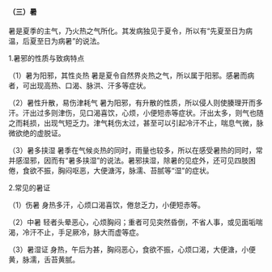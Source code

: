 #### （三）暑

暑是夏季的主气，乃火热之气所化。其发病独见于夏令，所以有“先夏至日为病温，后夏至日为病暑”的说法。

1.暑邪的性质与致病特点

（1）暑为阳邪，其性炎热  暑是夏令自然界炎热之气，所以属于阳邪。感暑而病者，可出现高热、口渴、脉洪、汗多等症状。

（2）暑性升散，易伤津耗气  暑为阳邪，有升散的性质，所以侵人则使腠理开而多汗。汗出过多则津伤，见口渴喜饮，心烦，小便短赤等症状。汗出太多，则气也随之而耗损，出现气短乏力。津气耗伤太过，甚至可以引起冷汗不止，喘息气微，脉微欲绝的虚脱证。

（3）暑多挟湿  暑季在气候炎热的同时，雨量也较多，所以在感受暑热的同时，常并感湿邪，因而有“暑多挟湿”的说法。暑邪挟湿，除暑的见症外，还可见四肢困倦，食欲不振，胸闷呕恶，大便溏泻，脉濡、苔腻等“湿"的症状。

2.常见的暑证

（1）伤暑  身热多汗，心烦口渴喜饮，倦怠乏力，小便短赤等。

（2）中暑  轻者头晕恶心，心烦胸闷；重者可见突然昏倒，不省人事，或见面垢喘渴，冷汗不止，手足厥冷，脉大而虚等症。

（3）暑湿证  身热，午后为甚，胸闷恶心，食欲不振，心烦口渴，大便溏，小便黄，脉濡，舌苔黄腻。